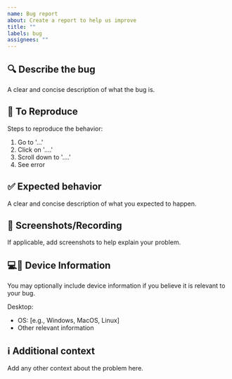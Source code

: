 ```yaml
---
name: Bug report
about: Create a report to help us improve
title: ""
labels: bug
assignees: ""
---
```


## 🔍 Describe the bug

A clear and concise description of what the bug is.

## 🔄 To Reproduce

Steps to reproduce the behavior:

1. Go to '...'
2. Click on '....'
3. Scroll down to '....'
4. See error

## ✅ Expected behavior

A clear and concise description of what you expected to happen.

## 📸 Screenshots/Recording

If applicable, add screenshots to help explain your problem.

## 💻📱 Device Information

You may optionally include device information if you believe it is relevant to your bug.

Desktop:

-   OS: [e.g., Windows, MacOS, Linux]
-   Other relevant information

## ℹ Additional context

Add any other context about the problem here.
